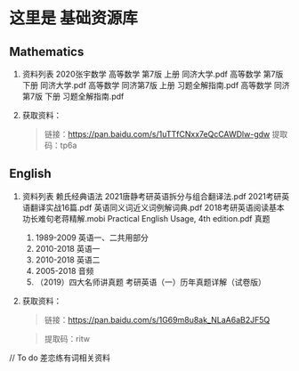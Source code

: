 # 这里是 基础资源库


## Mathematics
1.  资料列表
    2020张宇数学
    高等数学 第7版 上册 同济大学.pdf
    高等数学 第7版 下册 同济大学.pdf
    高等数学 同济第7版 上册 习题全解指南.pdf
    高等数学 同济第7版 下册 习题全解指南.pdf

1.  获取资料：
    >链接：https://pan.baidu.com/s/1uTTfCNxx7eQcCAWDlw-gdw 
    >提取码：tp6a 

## English
1.  资料列表
    赖氏经典语法
    2021唐静考研英语拆分与组合翻译法.pdf
    2021考研英语翻译实战16篇.pdf
    英语同义词近义词例解词典.pdf
    2018考研英语阅读基本功长难句老蒋精解.mobi
    Practical English Usage, 4th edition.pdf
    真题
    1.  1989-2009 英语一、二共用部分
    1.  2010-2018 英语一
    1.  2010-2018 英语二
    1.  2005-2018 音频
    1.  （2019）四大名师讲真题 考研英语（一）历年真题详解（试卷版）

1.  获取资料：

    >链接：https://pan.baidu.com/s/1G69m8u8ak_NLaA6aB2JF5Q 
 
    >提取码：ritw 

// To do 差恋练有词相关资料
